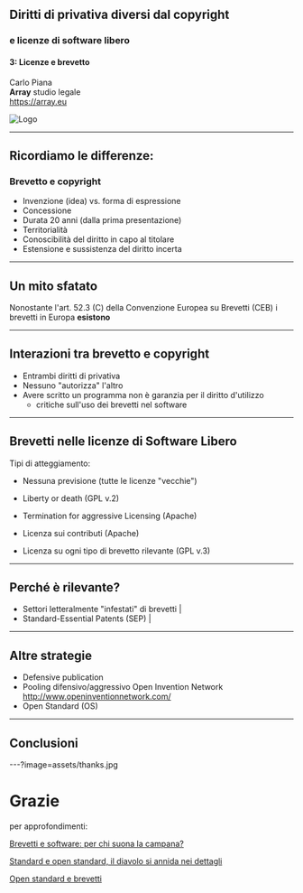 ##  Diritti di privativa diversi dal copyright
### e licenze di software libero

#### 3: Licenze e brevetto

Carlo Piana  
<span class="fa-red">**Array**</span> studio legale  
https://array.eu

<div class="borderless">

![Logo](/assets/logo_array.png)

</div>

---

## Ricordiamo le differenze:

### Brevetto e copyright

- Invenzione (idea) vs. forma di espressione
- Concessione
- Durata 20 anni (dalla prima presentazione)
- Territorialità
- Conoscibilità del diritto in capo al titolare
- Estensione e sussistenza del diritto incerta

---

## Un mito sfatato

Nonostante l'art. 52.3 (C) della Convenzione Europea su Brevetti (CEB) i brevetti in Europa <span class="fragment">**esistono**</span>

---

## Interazioni tra brevetto e copyright

* Entrambi diritti di privativa
* Nessuno "autorizza" l'altro
* Avere scritto un programma non è garanzia per il diritto d'utilizzo
  - critiche sull'uso dei brevetti nel software

---

## Brevetti nelle licenze di Software Libero

Tipi di atteggiamento:

* Nessuna previsione (tutte le licenze "vecchie")
* Liberty or death (GPL v.2)
* Termination for aggressive Licensing (Apache)
* Licenza sui contributi (Apache)
* Licenza su ogni tipo di brevetto rilevante (GPL v.3)

  [3f7dbb94]: http://www.techeconomy.it/2016/02/10/standard-open-standard-diavolo-si-annida-nei-dettagli/ "Standard e open standard, il diavolo si annida nei dettagli"


---

## Perché è rilevante?

* Settori letteralmente "infestati" di brevetti |
* Standard-Essential Patents (SEP) |

---

## Altre strategie

* Defensive publication
* Pooling difensivo/aggressivo Open Invention Network <http://www.openinventionnetwork.com/>
* Open Standard (OS)


---

## Conclusioni

---?image=assets/thanks.jpg
<!-- .slide: data-background-transition="none" -->

# Grazie
<div class="bottom">
per approfondimenti:  

[Brevetti e software: per chi suona la campana?][f95e60ab]

  [f95e60ab]: http://www.techeconomy.it/2016/10/11/brevetti-e-software-per-chi-suona-la-campana/ "Brevetti e software: per chi suona la campana?"

[Standard e open standard, il diavolo si annida nei dettagli][3f7dbb94]

[Open standard e brevetti][040fa446]

  [040fa446]: http://www.techeconomy.it/2016/03/10/open-standard-brevetti/ "Open standard e brevetti"
